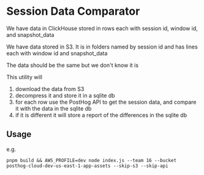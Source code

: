 # Session Data Comparator

We have data in ClickHouse stored in rows each with session id, window id, and snapshot_data

We have data stored in S3. It is in folders named by session id and has lines each with window id and snapshot_data

The data should be the same but we don't know it is

This utility will

1. download the data from S3
2. decompress it and store it in a sqlite db
3. for each row use the PostHog API to get the session data, and compare it with the data in the sqlite db
4. if it is different it will store a report of the differences in the sqlite db

## Usage

e.g.

```
pnpm build && AWS_PROFILE=dev node index.js --team 16 --bucket posthog-cloud-dev-us-east-1-app-assets --skip-s3 --skip-api
```
